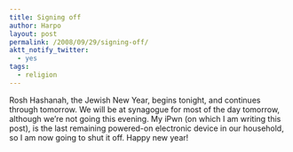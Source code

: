 ```yaml
---
title: Signing off
author: Harpo
layout: post
permalink: /2008/09/29/signing-off/
aktt_notify_twitter:
  - yes
tags:
  - religion
---
```

Rosh Hashanah, the Jewish New Year, begins tonight, and continues through tomorrow. We will be at synagogue for most of the day tomorrow, although we&#8217;re not going this evening. My iPwn (on which I am writing this post), is the last remaining powered-on electronic device in our household, so I am now going to shut it off. Happy new year!